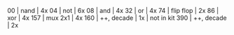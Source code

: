 00  | nand       | 4x
04  | not        | 6x
08  | and        | 4x
32  | or         | 4x
74  | flip flop  | 2x
86  | xor        | 4x
157 | mux 2x1    | 4x
160 | ++, decade | 1x | not in kit
390 | ++, decade | 2x

